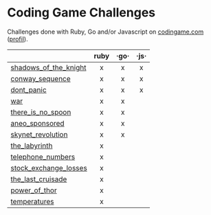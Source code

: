 # Coding Game Challenges

Challenges done with Ruby, Go and/or Javascript on [codingame.com](https://www.codingame.com/home) ([profil](https://www.codingame.com/profile/2eb82043e576d45d990da7610b3c68d34129103)).

|                                                       | ruby | ·go· | ·js· |
|-------------------------------------------------------|:----:|:----:|:----:|
| [shadows_of_the_knight]('games/shadows_of_the_knight) | x    | x    | x    |
| [conway_sequence]('games/conway_sequence)             | x    | x    | x    |
| [dont_panic]('games/dont_panic)                       | x    | x    | x    |
| [war]('games/war')                                    | x    | x    |      |
| [there_is_no_spoon]('games/there_is_no_spoon')        | x    | x    |      |
| [aneo_sponsored]('games/aneo_sponsored')              | x    | x    |      |
| [skynet_revolution]('games/skynet_revolution)         | x    | x    |      |
| [the_labyrinth]('games/the_labyrinth)                 | x    |      |      |
| [telephone_numbers]('games/telephone_numbers)         | x    |      |      |
| [stock_exchange_losses]('games/stock_exchange_losses) | x    |      |      |
| [the_last_cruisade]('games/the_last_cruisade)         | x    |      |      |
| [power_of_thor]('games/power_of_thor)                 | x    |      |      |
| [temperatures]('games/temperatures)                   | x    |      |      |